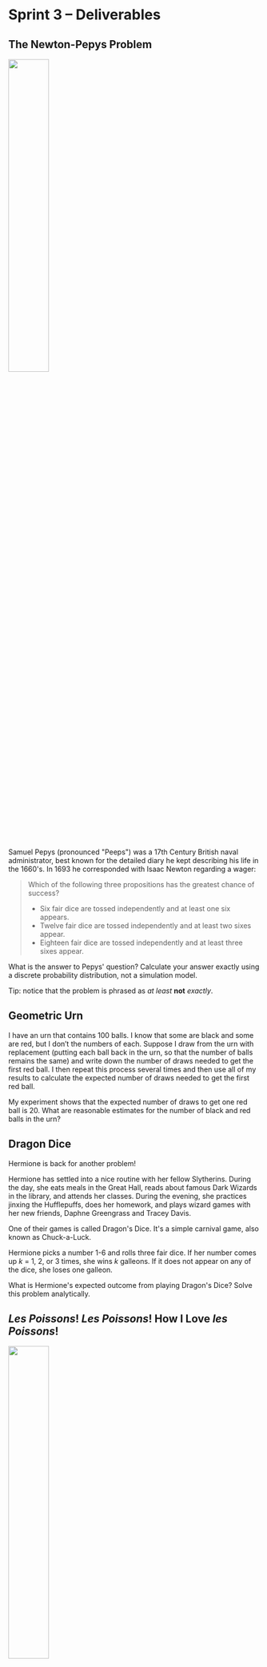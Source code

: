 # Sprint 3 &ndash; Deliverables


## The Newton-Pepys Problem

<img src="https://cdn.aarp.net/content/dam/aarp/food/healthy-eating/2016/2016-05/1140-peeps-nation.imgcache.rev3aa6a5a0b7d521bbef63f0e833d97a8f.web.900.513.jpg" width="40%" />

Samuel Pepys (pronounced "Peeps") was a 17th Century British naval administrator, best known for the detailed diary he kept describing his life in the 1660's. In 1693 he
corresponded with Isaac Newton regarding a wager:

>Which of the following three propositions has the greatest chance of success?
>
>- Six fair dice are tossed independently and at least one six appears.
>- Twelve fair dice are tossed independently and at least two sixes appear.
>- Eighteen fair dice are tossed independently and at least three sixes appear.

What is the answer to Pepys' question? Calculate your answer exactly using a discrete probability distribution, not a simulation model.

Tip: notice that the problem is phrased as *at least* **not** *exactly*.

## Geometric Urn

I have an urn that contains 100 balls. I know that some are black and some are red, but I don’t the numbers of each. Suppose I draw from the urn with replacement (putting each ball back in the urn, so that the number of balls remains the same) and write down the number of draws needed to get the first red ball. I then repeat this process several times and then use all of my results to calculate the expected number of draws needed to get the first red ball.

My experiment shows that the expected number of draws to get one red ball is 20. What are reasonable estimates for the number of black and red balls in the urn?

## Dragon Dice

Hermione is back for another problem!

Hermione has settled into a nice routine with her fellow Slytherins. During the day, she eats meals in the Great Hall, reads about famous Dark Wizards in the library, and attends her classes. During the evening, she practices jinxing the Hufflepuffs, does her homework, and plays wizard games with her new friends, Daphne Greengrass and Tracey Davis.

One of their games is called Dragon's Dice. It's a simple carnival game, also known as Chuck-a-Luck.

Hermione picks a number 1-6 and rolls three fair dice. If her number comes up *k* = 1, 2, or 3 times, she wins *k* galleons. If it does not appear on any of the dice, she loses one galleon.

What is Hermione's expected outcome from playing Dragon's Dice? Solve this problem analytically.


## *Les Poissons*! *Les Poissons*! How I Love *les Poissons*!

<img src="https://vignette.wikia.nocookie.net/disney/images/4/4d/Tlmpe834.jpg/revision/latest?cb=20101108233151" width="40%" />

Recall that the derivation of the Poisson distribution is closely related to the binomial distribution when *n* is large and *p* is small. In this problem, you're going
to show the Poisson distribution is a good approximation for the binomial under these conditions.

- Write a Python function to simulate a binomial process with *n* = 1000 and *p* = .025. To do this, perform 1000 random coin flips where each flip comes up heads with probability .025. Record the number of heads that occur, which should be 25 on average.

- Repeat the above process 1000 times and plot the fraction of times each outcome occurs &ndash; for example, the fraction of binomial trials that resulted in 0 heads, the fraction of trials that results in exactly 1 head, and so forth. You should see a peak around the expected mean of 25 successes per trial.

- On the same plot, show the Poisson pmf with *λ* = 25. You should see that the two distributions are very similar.

I recommend using two line plots in two different styles for the two distributions.


## The Ticket Problem

<img src="https://upload.wikimedia.org/wikipedia/commons/b/b2/20th_Century_Limited_pulled_by_Commodore_Vanderbilt_1935.JPG" width="50%" />

One hundred passengers are waiting to board a train with one hundred seats. Every passenger has been assigned a seat, with the assigned seat numbers given on the passengers'
tickets. The passengers will board one at a time and each passenger must take his or her seat before the next one can board.

However, the first passenger has lost her ticket and can't remember her assigned seat number, so she just chooses a seat 1-100 at random and sits there. Each subsequent passenger will board in the following way:

- If his assigned seat is open, the passenger sits there.

- If his seat has already been taken, he chooses a random open seat instead.

Write a simulation program to determine the probability that passenger 100 gets to sit in her originally assigned seat.

Tips:

- As in the previous problem, use a `simulate` method to simulate one trial and return the result.

- Because the seats could be renumbered, you can assume, without loss of generality, that the first passenger was assigned in seat 1, the second passenger in seat 2, and so forth. This simplifies the simulation because you don't need to generate a complete set of seat assignments.

## The Martingale

Throughout history, numerous frauds, hucksters, and morons have claimed to devise "unbeatable" betting systems that allow gamblers to somehow overcome the house edge that's built into every game of chance.

Let's get one thing straight: **there's no such thing as an "unbeatable" betting system**. In fact, all betting strategies will produce, in the long run, the exact same expected outcome, which is determined by the house edge and not by the ordering or size of individual bets.

<img src="https://cdn5.vectorstock.com/i/1000x1000/72/59/american-roulette-wheel-vector-13367259.jpg" width="25%" />

Consider roulette. A typical American roulette wheel has numbers 0 to 36, plus a special "double zero" spot. Half of the numbers 1 to 36 are colored black and the other half are colored red, with the 0 and 00 locations colored green.

The basic bet in roulette is a color bet: the player bets that that the ball will land in a red-colored spot (or a black one, the two bets are symmetric). The bet pays even money, so if you bet $10 and win, you get $10. There are 38 total pockets on the wheel, of which 18 are red, 18 are black, and two are green, so the odds of winning the red or black bet are 18/38 ~ .4736.

In the long run, if you wager a total of $X on red/black in roulette, you should expect to wind up with about .47X in the bank at the end of your adventures. It doesn't matter if you play all $X in one bet, dribble it out over $1 bets, or make bets of variable size using some system: in the end, the house edge rules all.

If betting systems can't affect your long-run winnings, are they of any interest? The answer is a qualified yes. No betting system can modify your expected overall winnings, but they can affect how your winnings are distributed over a series of play sessions.

Consider the following betting strategy, which is one of the best known. It's usually called **the Martingale**, a name that emerged in 18th Century France, probably as a reference to a region called Martigues. In the Martingale strategy, the gambler doubles the bet after every loss.

- On the first round, bet $1. If you win, keep betting $1 on the next round.

- If you lose the first round, double the bet to $2. If you win this round, you'll have recovered the $1 you lost from the first round, plus one more dollar of profit.

- If you lose the second round, double the bet again to $4. If you win this round, you will have recovered all previous losses ($1 + $2) plus one additional dollar.

- Continue the same strategy, always doubling the bet after every loss and resetting to $1 after every win.

Therefore, as long as you eventually win one round, the Martingale guarantees that you'll recover all previous losses and leave the table with at least a tiny profit. This sounds unbeatable, **and it would be if you had an infinite bankroll**. In reality, the exponential growth of the bets guarantees that you'll eventually hit a string of losses that will bankrupt you.

Suppose that a gambler is playing roulette, always betting on black and using the Martingale system. She begins with $255, enough to cover eight losses. She ends her gambling session when either:

- She's played 100 spins.

- The size of the bet required by the Martingale becomes too large to cover. In this case, she ends the game and takes her remaining bankroll home.

Write a simulation program to evaluate the Martingale strategy. **Use matplotlib to create a histogram of the outcomes of 1000 simulated sessions of the process described above**. Your results should show that most sessions result in a small net gain for the player, but that these are balanced by catastrophic losses where she goes near bankruptcy.

Tips:

- Try playing a few sessions before you begin coding. Make sure you understand the process before thinking about how to implement it.

- As before, use a `simulate` method that plays one complete session, then returns that amount remaining in the gambler's bankroll at the end. Collect all of your results into a list, then use matplotlib's `hist` function to create the plot.

Remember to update the bankroll after each win or loss. Wins become part of the total bankroll and can be used for future bets.
